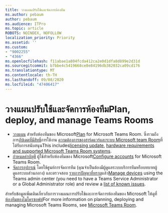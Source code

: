 ```yaml
---
title: วางแผนปรับใช้และจัดการห้องทีม
ms.author: pebaum
author: pebaum
ms.audience: ITPro
ms.topic: article
ROBOTS: NOINDEX, NOFOLLOW
localization_priority: Priority
ms.assetid: ''
ms.custom:
- "9002255"
- "4366"
ms.openlocfilehash: f11abae1a804fcda412ca2e0d1dfa8d899e2d31d
ms.sourcegitcommit: b7bbe4c5419668ce8e84196db382032ca09cd176
ms.translationtype: MT
ms.contentlocale: th-TH
ms.lasthandoff: 09/08/2020
ms.locfileid: "47406417"
---
```

# <a name="plan-deploy-and-manage-teams-rooms"></a><span data-ttu-id="786a8-102">วางแผนปรับใช้และจัดการห้องทีม</span><span class="sxs-lookup"><span data-stu-id="786a8-102">Plan, deploy, and manage Teams Rooms</span></span>

- <span data-ttu-id="786a8-103">[วางแผน](https://docs.microsoft.com/MicrosoftTeams/rooms/rooms-plan)  สำหรับห้องทีมของ Microsoft</span><span class="sxs-lookup"><span data-stu-id="786a8-103">[Plan](https://docs.microsoft.com/MicrosoftTeams/rooms/rooms-plan)  for Microsoft Teams Room.</span></span> <span data-ttu-id="786a8-104">ซึ่งรวมถึงการ[อัปเดตที่มีสิทธิ์](https://docs.microsoft.com/MicrosoftTeams/rooms/rooms-licensing)การใช้งาน [ความต้องการของฮาร์ดแวร์และระบบ Microsoft team Room](https://docs.microsoft.com/MicrosoftTeams/rooms/requirements#hardware-requirements)ที่ได้รับการสนับสนุน</span><span class="sxs-lookup"><span data-stu-id="786a8-104">This includes[licensing update](https://docs.microsoft.com/MicrosoftTeams/rooms/rooms-licensing), [hardware requirements and supported Microsoft Teams Room systems](https://docs.microsoft.com/MicrosoftTeams/rooms/requirements#hardware-requirements).</span></span>
- <span data-ttu-id="786a8-105">[กำหนดค่าบัญชี](https://docs.microsoft.com/MicrosoftTeams/rooms/rooms-configure-accounts)  ผู้ใช้สำหรับห้องทีมของ Microsoft</span><span class="sxs-lookup"><span data-stu-id="786a8-105">[Configure accounts](https://docs.microsoft.com/MicrosoftTeams/rooms/rooms-configure-accounts)  for Microsoft Teams Room.</span></span>
- <span data-ttu-id="786a8-106">[จัดการอุปกรณ์](https://docs.microsoft.com/microsoftteams/rooms/rooms-manage)  โดยใช้ศูนย์การจัดการทีม (คุณจำเป็นต้องมีผู้ดูแลระบบบริการทีมหรือบทบาทผู้ดูแลระบบส่วนกลาง) และตรวจสอบ [รายการปัญหาที่ทราบ](https://docs.microsoft.com/microsoftteams/rooms/known-issues)แล้ว</span><span class="sxs-lookup"><span data-stu-id="786a8-106">[Manage devices](https://docs.microsoft.com/microsoftteams/rooms/rooms-manage)  using the Teams admin center (you need to have a Teams Service Administrator or a Global Administrator role) and review a [list of known issues](https://docs.microsoft.com/microsoftteams/rooms/known-issues).</span></span>

<span data-ttu-id="786a8-107">สำหรับข้อมูลเพิ่มเติมเกี่ยวกับการวางแผนการปรับใช้และการจัดการห้องทีมของ Microsoft ให้ดูที่[ห้องทีมของไมโครซอฟท์](https://docs.microsoft.com/microsoftteams/rooms/)</span><span class="sxs-lookup"><span data-stu-id="786a8-107">For more information on planning, deploying and managing Microsoft Teams Rooms, see [Microsoft Teams Room](https://docs.microsoft.com/microsoftteams/rooms/).</span></span>
